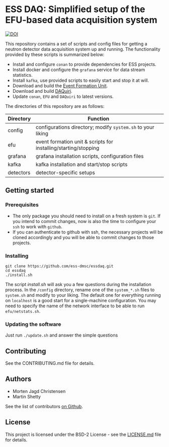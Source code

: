 # ESS DAQ: Simplified setup of the EFU-based data acquisition system

[![DOI](https://zenodo.org/badge/135150324.svg)](https://zenodo.org/badge/latestdoi/135150324)

This repository contains a set of scripts and config files for getting a neutron detector data acquisition system up and running. The functionality provided by these scripts is summarized below:

- Install and configure `conan` to provide dependencies for ESS projects.
- Install docker and configure the `grafana` service for data stream statistics.
- Install `kafka`, use provided scripts to easily start and stop it at will.
- Download and build the [Event Formation Unit](https://github.com/ess-dmsc/event-formation-unit).
- Download and build [DAQuiri](https://github.com/ess-dmsc/daquiri).
- Update `conan`, `EFU` and `DAQuiri` to latest versions.

The directories of this repository are as follows:

Directory             | Function
-------------         | -------------
config                | configurations directory; modify `system.sh` to your liking
efu                   | event formation unit & scripts for installing/starting/stopping
grafana               | grafana installation scripts, configuration files
kafka                 | kafka installation and start/stop scripts
detectors             | detector-specific setups

## Getting started

### Prerequisites

 * The only package you should need to install on a fresh system is `git`. If you intend to commit changes, now is also the time to configure your `ssh` to work with `github`.
 * If you can authenticate to github with ssh, the necessary projects will be cloned accordingly and you will be able to commit changes to those projects. 

### Installing

```
git clone https://github.com/ess-dmsc/essdaq.git
cd essdaq
./install.sh
```

The script *install.sh* will ask you a few questions during the installation process.
In the `/config` directory, rename one of the `system_*.sh` files to `system.sh` and modify to your liking. The default one for everything running
on `localhost` is a good start for a single-machine configuration. You may need to specify the name of the network interface to be able
to run `efu/netstats.sh`.

### Updating the software

Just run `./update.sh` and answer the simple questions

## Contributing

See the CONTRIBUTING.md file for details.

## Authors

* Morten Jagd Christensen
* Martin Shetty

See the list of contributors [on Github](https://github.com/ess-dmsc/essdaq/graphs/contributors).

## License

This project is licensed under the BSD-2 License - see the [LICENSE.md](LICENSE.md) file for details.

